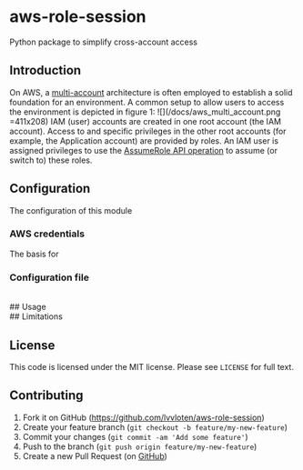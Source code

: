 # aws-role-session

Python package to simplify cross-account access

## Introduction
On AWS, a [multi-account](https://docs.aws.amazon.com/whitepapers/latest/organizing-your-aws-environment/organizing-your-aws-environment.html) architecture is often employed to establish a solid foundation for an environment. A common setup to allow users to access the environment is depicted in figure 1:
![](/docs/aws_multi_account.png =411x208)
IAM (user) accounts are created in one root account (the IAM account). Access to and specific privileges in the other root accounts (for example, the Application account) are provided by roles. An IAM user is assigned privileges to use the [AssumeRole API operation](https://docs.aws.amazon.com/IAM/latest/UserGuide/id_roles_use.html) to assume (or switch to) these roles.

## Configuration
The configuration of this module 
### AWS credentials

The basis for

### Configuration file
<br>
## Usage
<br>
## Limitations

## License

This code is licensed under the MIT license.  Please see `LICENSE` for full text.

## Contributing

1. Fork it on GitHub (https://github.com/lvvloten/aws-role-session)
1. Create your feature branch (`git checkout -b feature/my-new-feature`)
1. Commit your changes (`git commit -am 'Add some feature'`)
1. Push to the branch (`git push origin feature/my-new-feature`)
1. Create a new Pull Request (on [GitHub](https://github.com))